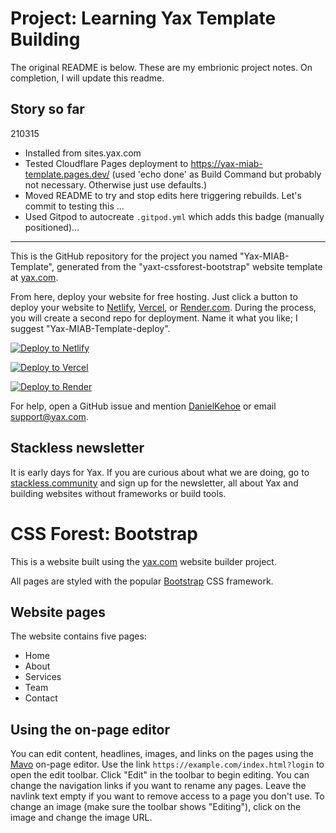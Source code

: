# Project: Learning Yax Template Building

The original README is below. These are my embrionic project notes. On completion, I will update this readme.
## Story so far

210315
- Installed from sites.yax.com
- Tested Cloudflare Pages deployment to https://yax-miab-template.pages.dev/ (used 'echo done' as Build Command but probably not necessary. Otherwise just use defaults.)
- Moved README to try and stop edits here triggering rebuilds. Let's commit to testing this ...
- Used Gitpod to autocreate `.gitpod.yml` which adds this badge (manually positioned)...

---

This is the GitHub repository for the project you named "Yax-MIAB-Template", generated from the "yaxt-cssforest-bootstrap" website template at [yax.com](https://yax.com).

From here, deploy your website for free hosting. Just click a button to deploy your website to [Netlify](https://www.netlify.com/), [Vercel](https://vercel.com/), or [Render.com](https://render.com/). During the process, you will create a second repo for deployment. Name it what you like; I suggest "Yax-MIAB-Template-deploy".

[![Deploy to Netlify](https://www.netlify.com/img/deploy/button.svg)](https://app.netlify.com/start/deploy?repository=https://github.com/KeithCharlieTaylor/Yax-MIAB-Template)

[![Deploy to Vercel](https://vercel.com/button)](https://vercel.com/import/project?template=https://github.com/KeithCharlieTaylor/Yax-MIAB-Template)

[![Deploy to Render](https://render.com/images/deploy-to-render-button.svg)](https://render.com/deploy)

For help, open a GitHub issue and mention [DanielKehoe](https://github.com/DanielKehoe) or email [support@yax.com](mailto:support@yax.com?subject=[GitHub]%20Yax-MIAB-Template).

## Stackless newsletter

It is early days for Yax. If you are curious about what we are doing, go to [stackless.community](https://stackless.community/) and sign up for the newsletter, all about Yax and building websites without frameworks or build tools.



# CSS Forest: Bootstrap

This is a website built using the [yax.com](https://yax.com/) website builder project.

All pages are styled with the popular [Bootstrap](https://getbootstrap.com/) CSS framework.

## Website pages

The website contains five pages:
- Home
- About
- Services
- Team
- Contact

## Using the on-page editor

You can edit content, headlines, images, and links on the pages using the [Mavo](https://mavo.io/) on-page editor. Use the link `https://example.com/index.html?login` to open the edit toolbar. Click "Edit" in the toolbar to begin editing. You can change the navigation links if you want to rename any pages. Leave the navlink text empty if you want to remove access to a page you don't use. To change an image (make sure the toolbar shows "Editing"), click on the image and change the image URL.
